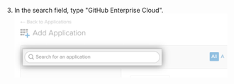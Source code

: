 3. In the search field, type "GitHub Enterprise Cloud". ![Okta's "Search for an application" field](/assets/images/help/saml/okta-search-for-an-application.png)
